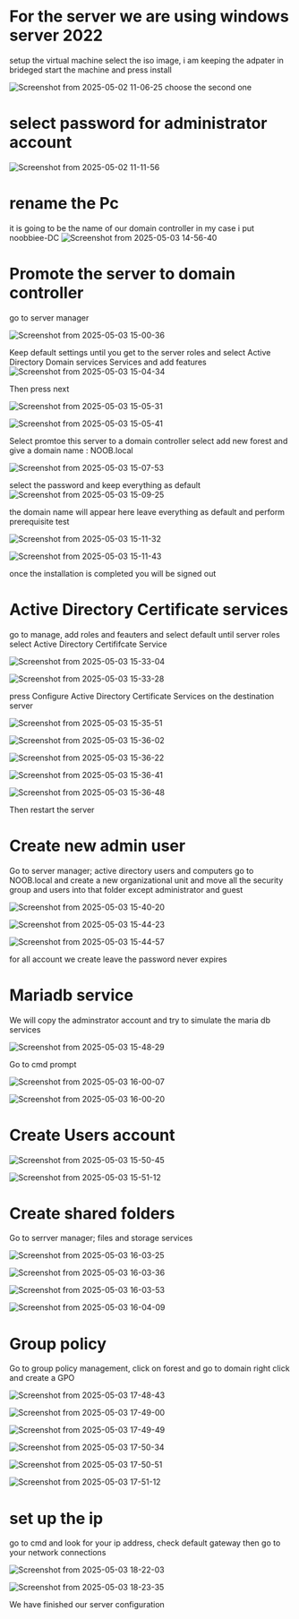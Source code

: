 # For the server we are using windows server 2022

setup the virtual machine select the iso image, i am keeping the adpater in brideged
start the machine and press install

![Screenshot from 2025-05-02 11-06-25](https://github.com/user-attachments/assets/2dd01966-984e-4037-94d7-25a4e355e5f1)
choose the second one

# select password for administrator account

![Screenshot from 2025-05-02 11-11-56](https://github.com/user-attachments/assets/5dd0884c-10d9-4c92-9162-4980bfc8f66d)

# rename the Pc
it is going to be the name of our domain controller in my case i put noobbiee-DC
![Screenshot from 2025-05-03 14-56-40](https://github.com/user-attachments/assets/d6b55f8e-6e2d-4691-b078-779d33c57362)

# Promote the server to domain controller
go to server manager

![Screenshot from 2025-05-03 15-00-36](https://github.com/user-attachments/assets/89562964-82f4-40a1-be81-d45db5790f90)

Keep default settings until you get to the server roles and select Active Directory Domain services Services
and add features
![Screenshot from 2025-05-03 15-04-34](https://github.com/user-attachments/assets/3fb794b9-bc42-41ed-9b60-c738b377284d)

Then press next

![Screenshot from 2025-05-03 15-05-31](https://github.com/user-attachments/assets/b950ba50-25bc-4b8d-9d16-018b3cdf38d6)

![Screenshot from 2025-05-03 15-05-41](https://github.com/user-attachments/assets/096e1a85-b148-4230-b8d0-577046edac3d)

Select promtoe this server to a domain controller
select add new forest and give a domain name : NOOB.local

![Screenshot from 2025-05-03 15-07-53](https://github.com/user-attachments/assets/fc050831-a557-4530-a403-848e0b8380b1)

select the password and keep everything as default
![Screenshot from 2025-05-03 15-09-25](https://github.com/user-attachments/assets/cab0aabe-50a4-4dd3-95a3-e8f3611d92e0)

the domain name will appear here
leave everything as default and perform prerequisite test

![Screenshot from 2025-05-03 15-11-32](https://github.com/user-attachments/assets/66172314-9255-4024-b7a6-cce9eafa6b3f)

![Screenshot from 2025-05-03 15-11-43](https://github.com/user-attachments/assets/bfb71f8d-2215-43fe-8064-52402055e548)

once the installation is completed you will be signed out

# Active Directory Certificate services
go to manage, add roles and feauters and select default until server roles
select Active Directory Certififcate Service

![Screenshot from 2025-05-03 15-33-04](https://github.com/user-attachments/assets/3c530c7b-c1bc-4f03-b0c8-097ddbbcba38)

![Screenshot from 2025-05-03 15-33-28](https://github.com/user-attachments/assets/7812256d-b46c-402c-9e21-89560f0bf192)

press Configure Active Directory Certificate Services on the destination server

![Screenshot from 2025-05-03 15-35-51](https://github.com/user-attachments/assets/2a2a5257-6d2b-41db-a236-24fe45acadf6)

![Screenshot from 2025-05-03 15-36-02](https://github.com/user-attachments/assets/af383fb8-1bcc-4234-98e1-4b23453e9a87)

![Screenshot from 2025-05-03 15-36-22](https://github.com/user-attachments/assets/263aa43c-c60d-4b1b-8e58-db07adf7fac0)

![Screenshot from 2025-05-03 15-36-41](https://github.com/user-attachments/assets/7efb0860-7d13-408c-8c36-5338112380b7)

![Screenshot from 2025-05-03 15-36-48](https://github.com/user-attachments/assets/3e524a46-e2ee-4b22-94b0-154526d0b2e3)

Then restart the server

# Create new admin user
Go to server manager; active directory users and computers
go to NOOB.local and create a new organizational unit and move all the security group and users into that folder
except administrator and guest

![Screenshot from 2025-05-03 15-40-20](https://github.com/user-attachments/assets/087ebba7-1fd2-45fb-b91c-7ad494c7f4ee)

![Screenshot from 2025-05-03 15-44-23](https://github.com/user-attachments/assets/de5fdbd2-6aa0-43c4-8906-b4a65b453432)

![Screenshot from 2025-05-03 15-44-57](https://github.com/user-attachments/assets/9abee765-9f4b-49de-9caf-46d9aacb27e1)

for all account we create leave the password never expires

# Mariadb service
We will copy the adminstrator account and try to simulate the maria db services

![Screenshot from 2025-05-03 15-48-29](https://github.com/user-attachments/assets/88d59553-9725-488c-8b0c-630a85eb979c)

Go to cmd prompt

![Screenshot from 2025-05-03 16-00-07](https://github.com/user-attachments/assets/e3f3a43f-3a6e-4d5f-bfb1-4a54bd79ac96)

![Screenshot from 2025-05-03 16-00-20](https://github.com/user-attachments/assets/0614a53b-c272-44a4-8284-02b1de098a26)

# Create Users account

![Screenshot from 2025-05-03 15-50-45](https://github.com/user-attachments/assets/a183c339-7284-415e-b9e5-79ff81873865)

![Screenshot from 2025-05-03 15-51-12](https://github.com/user-attachments/assets/fbe04585-403c-409a-a405-c4c7727c5c7d)

# Create shared folders

Go to serrver manager; files and storage services

![Screenshot from 2025-05-03 16-03-25](https://github.com/user-attachments/assets/bb1e6cd2-4fa8-46c4-bfda-25db85751235)

![Screenshot from 2025-05-03 16-03-36](https://github.com/user-attachments/assets/1312e171-a18d-41cd-aded-927ed0133b31)

![Screenshot from 2025-05-03 16-03-53](https://github.com/user-attachments/assets/f24f121b-7400-4ae3-b21b-25965cc57fe2)

![Screenshot from 2025-05-03 16-04-09](https://github.com/user-attachments/assets/ba8aa89f-13b2-4b80-b0fa-9f308316d8d6)

# Group policy
Go to group policy management, click on forest and go to domain right click and create a GPO

![Screenshot from 2025-05-03 17-48-43](https://github.com/user-attachments/assets/028353f6-4871-4b10-a007-c98ae5cfe95e)

![Screenshot from 2025-05-03 17-49-00](https://github.com/user-attachments/assets/c6d39bc6-01f6-4569-8bd0-595b0df47902)

![Screenshot from 2025-05-03 17-49-49](https://github.com/user-attachments/assets/2b0b68f4-25fb-4142-8bce-d6ed0897b0ec)

![Screenshot from 2025-05-03 17-50-34](https://github.com/user-attachments/assets/087c0dc0-eb0b-48fa-84d3-020b18838ef4)

![Screenshot from 2025-05-03 17-50-51](https://github.com/user-attachments/assets/8ae9e4fe-250e-4d8b-9155-ffe146b1f717)

![Screenshot from 2025-05-03 17-51-12](https://github.com/user-attachments/assets/1987077c-547e-4148-8f52-64cd31cff0ff)

# set up the ip
go to cmd and look for your ip address, check default gateway
then go to your network connections

![Screenshot from 2025-05-03 18-22-03](https://github.com/user-attachments/assets/e4cc6f2d-ee95-4715-9be9-a591c2e1f190)

![Screenshot from 2025-05-03 18-23-35](https://github.com/user-attachments/assets/4eb7b167-c99d-42ef-aade-5833693f9dce)

We have finished our server configuration


